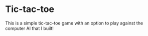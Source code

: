 # Tic-tac-toe
This is a simple tic-tac-toe game with an option to play against the computer AI that I built!
